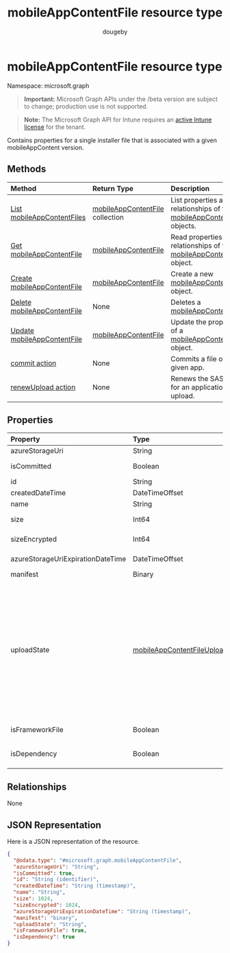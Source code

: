 ﻿---
title: "mobileAppContentFile resource type"
description: "Contains properties for a single installer file that is associated with a given mobileAppContent version."
author: "dougeby"
localization_priority: Normal
ms.prod: "intune"
doc_type: resourcePageType
---

# mobileAppContentFile resource type

Namespace: microsoft.graph

> **Important:** Microsoft Graph APIs under the /beta version are subject to change; production use is not supported.

> **Note:** The Microsoft Graph API for Intune requires an [active Intune license](https://go.microsoft.com/fwlink/?linkid=839381) for the tenant.

Contains properties for a single installer file that is associated with a given mobileAppContent version.

## Methods

| Method                                                                           | Return Type                                                                         | Description                                                                                                                |
| :------------------------------------------------------------------------------- | :---------------------------------------------------------------------------------- | :------------------------------------------------------------------------------------------------------------------------- |
| [List mobileAppContentFiles](../api/intune-apps-mobileappcontentfile-list.md)    | [mobileAppContentFile](../resources/intune-apps-mobileappcontentfile.md) collection | List properties and relationships of the [mobileAppContentFile](../resources/intune-apps-mobileappcontentfile.md) objects. |
| [Get mobileAppContentFile](../api/intune-apps-mobileappcontentfile-get.md)       | [mobileAppContentFile](../resources/intune-apps-mobileappcontentfile.md)            | Read properties and relationships of the [mobileAppContentFile](../resources/intune-apps-mobileappcontentfile.md) object.  |
| [Create mobileAppContentFile](../api/intune-apps-mobileappcontentfile-create.md) | [mobileAppContentFile](../resources/intune-apps-mobileappcontentfile.md)            | Create a new [mobileAppContentFile](../resources/intune-apps-mobileappcontentfile.md) object.                              |
| [Delete mobileAppContentFile](../api/intune-apps-mobileappcontentfile-delete.md) | None                                                                                | Deletes a [mobileAppContentFile](../resources/intune-apps-mobileappcontentfile.md).                                        |
| [Update mobileAppContentFile](../api/intune-apps-mobileappcontentfile-update.md) | [mobileAppContentFile](../resources/intune-apps-mobileappcontentfile.md)            | Update the properties of a [mobileAppContentFile](../resources/intune-apps-mobileappcontentfile.md) object.                |
| [commit action](../api/intune-apps-mobileappcontentfile-commit.md)               | None                                                                                | Commits a file of a given app.                                                                                             |
| [renewUpload action](../api/intune-apps-mobileappcontentfile-renewupload.md)     | None                                                                                | Renews the SAS URI for an application file upload.                                                                         |

## Properties

| Property                          | Type                                                                                           | Description                                                                                                                                                                                                                                                                                                                                                                                                                                                                |
| :-------------------------------- | :--------------------------------------------------------------------------------------------- | :------------------------------------------------------------------------------------------------------------------------------------------------------------------------------------------------------------------------------------------------------------------------------------------------------------------------------------------------------------------------------------------------------------------------------------------------------------------------- |
| azureStorageUri                   | String                                                                                         | The Azure Storage URI.                                                                                                                                                                                                                                                                                                                                                                                                                                                     |
| isCommitted                       | Boolean                                                                                        | A value indicating whether the file is committed.                                                                                                                                                                                                                                                                                                                                                                                                                          |
| id                                | String                                                                                         | The File Id.                                                                                                                                                                                                                                                                                                                                                                                                                                                               |
| createdDateTime                   | DateTimeOffset                                                                                 | The time the file was created.                                                                                                                                                                                                                                                                                                                                                                                                                                             |
| name                              | String                                                                                         | the file name.                                                                                                                                                                                                                                                                                                                                                                                                                                                             |
| size                              | Int64                                                                                          | The size of the file prior to encryption.                                                                                                                                                                                                                                                                                                                                                                                                                                  |
| sizeEncrypted                     | Int64                                                                                          | The size of the file after encryption.                                                                                                                                                                                                                                                                                                                                                                                                                                     |
| azureStorageUriExpirationDateTime | DateTimeOffset                                                                                 | The time the Azure storage Uri expires.                                                                                                                                                                                                                                                                                                                                                                                                                                    |
| manifest                          | Binary                                                                                         | The manifest information.                                                                                                                                                                                                                                                                                                                                                                                                                                                  |
| uploadState                       | [mobileAppContentFileUploadState](../resources/intune-apps-mobileappcontentfileuploadstate.md) | The state of the current upload request. Possible values are: `success`, `transientError`, `error`, `unknown`, `azureStorageUriRequestSuccess`, `azureStorageUriRequestPending`, `azureStorageUriRequestFailed`, `azureStorageUriRequestTimedOut`, `azureStorageUriRenewalSuccess`, `azureStorageUriRenewalPending`, `azureStorageUriRenewalFailed`, `azureStorageUriRenewalTimedOut`, `commitFileSuccess`, `commitFilePending`, `commitFileFailed`, `commitFileTimedOut`. |
| isFrameworkFile                   | Boolean                                                                                        | A value indicating whether the file is a framework file.                                                                                                                                                                                                                                                                                                                                                                                                                   |
| isDependency                      | Boolean                                                                                        | Whether the content file is a dependency for the main content file.                                                                                                                                                                                                                                                                                                                                                                                                        |

## Relationships

None

## JSON Representation

Here is a JSON representation of the resource.

<!-- {
  "blockType": "resource",
  "keyProperty": "id",
  "@odata.type": "microsoft.graph.mobileAppContentFile"
}
-->

```json
{
  "@odata.type": "#microsoft.graph.mobileAppContentFile",
  "azureStorageUri": "String",
  "isCommitted": true,
  "id": "String (identifier)",
  "createdDateTime": "String (timestamp)",
  "name": "String",
  "size": 1024,
  "sizeEncrypted": 1024,
  "azureStorageUriExpirationDateTime": "String (timestamp)",
  "manifest": "binary",
  "uploadState": "String",
  "isFrameworkFile": true,
  "isDependency": true
}
```
